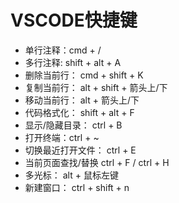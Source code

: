 # VSCODE快捷键

* 单行注释：cmd + /
* 多行注释: shift + alt + A
* 删除当前行： cmd + shift + K
* 复制当前行： alt + shift + 箭头上/下
* 移动当前行： alt + 箭头上/下
* 代码格式化： shift + alt + F
* 显示/隐藏目录： ctrl + B
* 打开终端：ctrl + ~
* 切换最近打开文件： ctrl + E
* 当前页面查找/替换 ctrl + F / ctrl + H
* 多光标： alt + 鼠标左键
* 新建窗口： ctrl + shift + n
